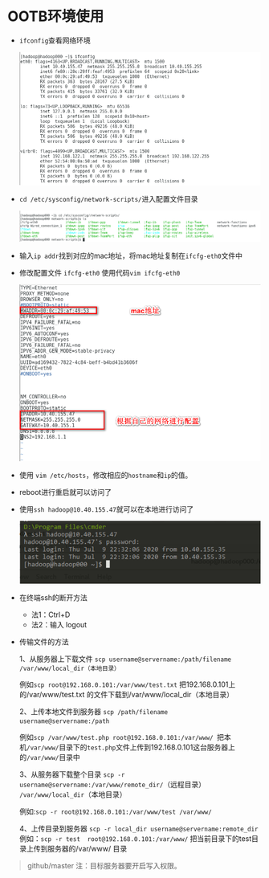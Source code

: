 # OOTB环境使用

- `ifconfig`查看网络环境

  ![image-20200709144022795](../images/image-20200709144022795.png)

- `cd /etc/sysconfig/network-scripts/`进入配置文件目录

  ![image-20200709144210852](../images/image-20200709144210852.png)

- 输入`ip addr`找到对应的mac地址，将mac地址复制在`ifcfg-eth0`文件中

- 修改配置文件 `ifcfg-eth0` 使用代码`vim ifcfg-eth0`

  ![image-20200709144515267](../images/image-20200709144515267.png)

- 使用 `vim /etc/hosts`，修改相应的`hostname`和`ip`的值。

- reboot进行重启就可以访问了

- 使用`ssh hadoop@10.40.155.47`就可以在本地进行访问了

  ![image-20200709145528954](../images/image-20200709145528954.png)

- 在终端ssh的断开方法
  - 法1：Ctrl+D
  - 法2：输入 logout

- 传输文件的方法

  1、从服务器上下载文件
  `scp username@servername:/path/filename /var/www/local_dir（本地目录）`

   例如`scp root@192.168.0.101:/var/www/test.txt` 把192.168.0.101上的/var/www/test.txt 的文件下载到/var/www/local_dir（本地目录）

  

  2、上传本地文件到服务器
  `scp /path/filename username@servername:/path  `

  例如`scp /var/www/test.php root@192.168.0.101:/var/www/ `把本机`/var/www/`目录下的`test.php`文件上传到192.168.0.101这台服务器上的`/var/www/`目录中

   

  3、从服务器下载整个目录
  `scp -r username@servername:/var/www/remote_dir/`（远程目录） `/var/www/local_dir`（本地目录）

  例如:`scp -r root@192.168.0.101:/var/www/test /var/www/  `

  4、上传目录到服务器
  `scp -r local_dir username@servername:remote_dir`
  例如：`scp -r test  root@192.168.0.101:/var/www/`  把当前目录下的test目录上传到服务器的/var/www/ 目录

   

> github/master
  注：目标服务器要开启写入权限。

